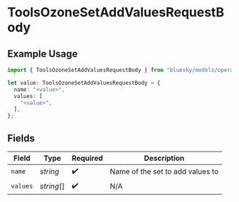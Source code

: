 # ToolsOzoneSetAddValuesRequestBody

## Example Usage

```typescript
import { ToolsOzoneSetAddValuesRequestBody } from "bluesky/models/operations";

let value: ToolsOzoneSetAddValuesRequestBody = {
  name: "<value>",
  values: [
    "<value>",
  ],
};
```

## Fields

| Field                            | Type                             | Required                         | Description                      |
| -------------------------------- | -------------------------------- | -------------------------------- | -------------------------------- |
| `name`                           | *string*                         | :heavy_check_mark:               | Name of the set to add values to |
| `values`                         | *string*[]                       | :heavy_check_mark:               | N/A                              |
